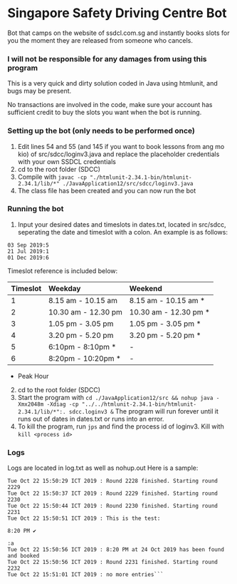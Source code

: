 # Singapore Safety Driving Centre Bot
Bot that camps on the website of ssdcl.com.sg and instantly books slots for you the moment they are released from someone who cancels.

### I will not be responsible for any damages from using this program
This is a very quick and dirty solution coded in Java using htmlunit, and bugs may be present.

No transactions are involved in the code, make sure your account has sufficient credit to buy the slots you want when the bot is running.

### Setting up the bot (only needs to be performed once)
1. Edit lines 54 and 55 (and 145 if you want to book lessons from ang mo kio) of src/sdcc/loginv3.java and replace the placeholder credentials with your own SSDCL credentials
2. cd to the root folder (SDCC)
3. Compile with `javac -cp "./htmlunit-2.34.1-bin/htmlunit-2.34.1/lib/*" ./JavaApplication12/src/sdcc/loginv3.java`
4. The class file has been created and you can now run the bot

### Running the bot
1. Input your desired dates and timeslots in dates.txt, located in src/sdcc, seperating the date and timeslot with a colon. An example is as follows:
```
03 Sep 2019:5
21 Jul 2019:1
01 Dec 2019:6
```
Timeslot reference is included below:


| Timeslot| Weekday | Weekend  |
| :------------- |:-------------|:-----|
| 1| 8.15 am - 10.15 am | 8.15 am - 10.15 am * |
| 2| 10.30 am - 12.30 pm |10.30 am - 12.30 pm * |
| 3 | 1.05 pm - 3.05 pm | 1.05 pm - 3.05 pm * |
| 4 | 3.20 pm - 5.20 pm  | 3.20 pm - 5.20 pm * |
| 5 | 6:10pm - 8:10pm * | - |
| 6 | 8:20pm - 10:20pm * | - |
* Peak Hour

2. cd to the root folder (SDCC)
3. Start the program with `cd ./JavaApplication12/src && nohup java -Xmx2048m -Xdiag -cp "../../htmlunit-2.34.1-bin/htmlunit-2.34.1/lib/*":. sdcc.loginv3 &` The program will run forever until it runs out of dates in dates.txt or runs into an error.
4. To kill the program, run `jps` and find the process id of loginv3. Kill with `kill <process id>`


### Logs
Logs are located in log.txt as well as nohup.out
Here is a sample:
```Tue Oct 22 15:50:22 ICT 2019 : Round 2227 finished. Starting round 2228
Tue Oct 22 15:50:29 ICT 2019 : Round 2228 finished. Starting round 2229
Tue Oct 22 15:50:37 ICT 2019 : Round 2229 finished. Starting round 2230
Tue Oct 22 15:50:44 ICT 2019 : Round 2230 finished. Starting round 2231
Tue Oct 22 15:50:51 ICT 2019 : This is the test: 
                                                                                8:20 PM ✔
                                                                            :a
Tue Oct 22 15:50:56 ICT 2019 : 8:20 PM at 24 Oct 2019 has been found and booked
Tue Oct 22 15:50:56 ICT 2019 : Round 2231 finished. Starting round 2232
Tue Oct 22 15:51:01 ICT 2019 : no more entries```
